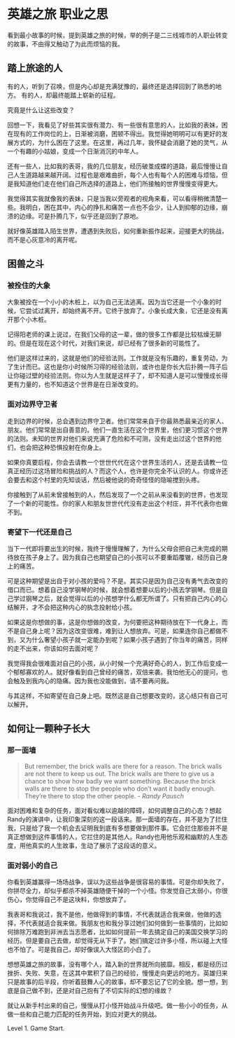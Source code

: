 # 英雄之旅 职业之思

看到最小故事的时候，提到英雄之旅的时候，举的例子是二三线城市的人职业转变的故事，不由得又触动了为此而烦恼的我。

## 踏上旅途的人

有的人，听到了召唤，但是内心却是充满犹豫的，最终还是选择回到了熟悉的地方。
有的人，却最终能踏上崭新的征程。

究竟是什么让这些改变？

回想一下，我看见了好些其实很有潜力、有一些很有意思的人，比如我的表妹，困在现有的工作岗位的上，日渐被消磨，困顿不得出。我觉得她明明可以有更好的发展方式的，为什么困在了这里。在这里，再过几年，我怀疑会消磨了她的灵气，从一个有趣的小姑娘，变成一个日渐消沉的中年人。

还有一些人，比如我的表哥，我的几位朋友，经历破茧成蝶的道路，最后慢慢让自己人生道路越来越开阔。过程也是艰难曲折，每个人也有每个人的困难与烦恼，但是我知道他们走在他们自己所选择的道路上，他们所接触的世界慢慢变得更大。

我觉得其实我就像我的表妹，只是当我以旁观者的视角来看，可以看得稍微清楚一些。我明白，困在其中，内心的挣扎和痛苦一点也不会少，让人到抑郁的边缘，崩溃的边缘。可是扑腾几下，似乎还是回到了原地。

就好像英雄踏入陌生世界，遭遇到失败后，如何重新振作起来，迎接更大的挑战，而不是心灰意冷的离开呢。

## 困兽之斗
### 被拴住的大象

大象被拴在一个小小的木桩上，以为自己无法逃离。因为当它还是一个小象的时候，它尝试过离开，却始终离不开。它终于放弃了。小象长成大象，它还是没有离开那个小木桩。

记得阳老师的课上说过，在我们父母的这一辈，做的很多工作都是比较枯燥无聊的。但是在现在这个时代，对我们来说，却已经有了很多新的可能性了。

他们是这样过来的，这就是他们的经验法则。工作就是没有乐趣的，重复劳动，为了生计而已。这也是你小时候所习得的经验法则，或许也是你长大后扑腾一阵子后让你碰过壁的经验法则。你以为人生就是这样子了，却不知道人是可以慢慢成长得更有力量的，也不知道这个世界是在日渐改变的。

### 面对边界守卫者

走到边界的时候，总会遇到边界守卫者。他们常常来自于你最熟悉最亲近的家人、朋友。他们常常是出自善意的。他们一直生活在这个世界里，他们更习惯这个世界的法则。未知的世界对他们来说充满了危险和不可测，没有走出过这个世界的他们，也会把这种恐惧投射在你身上。

如果你真要启程，你会去请教一个世世代代在这个世界生活的人，还是去请教一位真正经历过这场冒险和挑战的人？而这个人，也许是你完全不认识的人。你或许还会要去和这个村里的先知谈话，然后被他说的奇奇怪怪的隐喻搅到头疼。

你接触到了从前未曾接触到的人，然后发现了一个之前从来没看到的世界，也发现了一个新的可能性。你的家人和朋友世世代代没有走出这个村庄，并不代表你也做不到。

### 寄望下一代还是自己

当下一代即将要出生的时候，我终于慢慢理解了，为什么父母会把自己未完成的期待放在孩子身上了。因为我自己也期望自己的小孩可以不要重蹈覆辙，经历自己身上的痛苦。

可是这种期望是出自于对小孩的爱吗？不是。其实只是因为自己没有勇气去改变的借口而已。想着自己没学钢琴的时候，就会想着想要以后的小孩去学钢琴。但是自己学过钢琴之后，就会觉得以后的小孩想学什么都无所谓了。只有把自己内心的心结解开，才不会把这种内心的执念投射给小孩。

如果这是你想做的事，这是你想做的改变，为何要把这种期待放在下一代身上，而不是自己身上呢？因为这改变很难，难到让人想放弃。可是，如果连你自己都做不到，又为什么奢望小孩子就一定能办到呢？如果小孩子遇到了你当年的痛苦，同样的走不出来，你该如何去面对呢？

我觉得我会很难面对自己的小孩，从小时候一个充满好奇心的人，到工作后变成一个郁郁寡欢的人。就好像看到自己曾经的痛苦，双倍来袭。我怕他无心的提问，也会触及到我内心的隐痛。因为我也没能做到，请不要再问我。

与其这样，不如寄望在自己身上吧。既然这是自己想要改变的，这心结只有自己可以解开。

## 如何让一颗种子长大
### 那一面墙

> But remember, the brick walls are there for a reason. The brick walls are not there to keep us out. The brick walls are there to give us a chance to show how badly we want something. Because the brick walls are there to stop the people who don’t want it badly enough. They’re there to stop the other people. _- Randy Pausch_

面对困难和复杂的任务，面对看似难以逾越的障碍，如何调整自己的心态？想起Randy的演讲中，让我印象深刻的这一段话来。那一面墙的存在，并不是为了拦住我，只是给了我一个机会去证明我到底有多想要做到那件事。它会拦住那些并不是真正想做到这件事情的人，它拦住的是其他人。Randy也用他乐观和幽默的人生态度，用他真实的人生故事，生动了展示了这段话的意义。

### 面对弱小的自己

你看到英雄赢得一场场战争，误以为这些战争是很容易的事情。可是你却失败了，你拼尽全力，却似乎都杀不掉英雄随便干掉的一个小怪。你发觉自己太弱小，你很伤心，你觉得自己不是这块料，你想放弃了。

我表哥和我说过，我不是他，他做得到的事情，不代表就适合我来做，他做的选择，不代表就适合我来做。我朋友也和我分享过她们如何做到一些事情的，比如如何排除万难跑到非洲去当志愿者，比如如何提前一年去搞定自己的美国交换学习的经历。但是要自己去做，却觉得无从下手了。她们搞定过许多小怪，所以碰上大怪也不怕了。可是我自己，却好像误入大怪区的小白了。

想想英雄之旅的故事，没有哪个人，踏入新的世界就所向披靡。相反，都是经历过挫折、失败、失意，在这其中累积了自己的经验，慢慢走向更远的地方。英雄归来只是故事的后半段，你听着鼓舞人心的故事，却不要忘记了它的全貌。想一想，到底是自己做不到，还是对自己抱有了不切实际的幻想的缘故？

就让从新手村出来的自己，慢慢从打小怪开始战斗升级吧。做一些小小的任务，从做一些和自己能力匹配的任务开始，到应对更大的挑战。

Level 1. Game Start.
